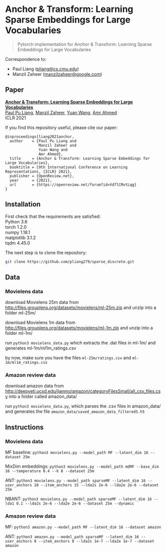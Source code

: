 # Anchor & Transform: Learning Sparse Embeddings for Large Vocabularies

> Pytorch implementation for Anchor & Transform: Learning Sparse Embeddings for Large Vocabularies

Correspondence to: 
  - Paul Liang (pliang@cs.cmu.edu)
  - Manzil Zaheer (manzilzaheer@google.com)

## Paper

[**Anchor & Transform: Learning Sparse Embeddings for Large Vocabularies**](https://arxiv.org/abs/2003.08197)<br>
[Paul Pu Liang](http://www.cs.cmu.edu/~pliang/), [Manzil Zaheer](http://www.manzil.ml/), [Yuan Wang](https://ai.google/research/people/YuanWang), [Amr Ahmed](https://ai.google/research/people/AmrAhmed)<br>
ICLR 2021

If you find this repository useful, please cite our paper:
```
@inproceedings{liang2021anchor,
  author    = {Paul Pu Liang and
               Manzil Zaheer and
               Yuan Wang and
               Amr Ahmed},
  title     = {Anchor & Transform: Learning Sparse Embeddings for Large Vocabularies},
  booktitle = {9th International Conference on Learning Representations, {ICLR} 2021},
  publisher = {OpenReview.net},
  year      = {2021},
  url       = {https://openreview.net/forum?id=Vd7lCMvtLqg}
}
```

## Installation

First check that the requirements are satisfied:</br>
Python 3.6</br>
torch 1.2.0</br>
numpy 1.18.1</br>
matplotlib 3.1.2</br>
tqdm 4.45.0</br>

The next step is to clone the repository:
```bash
git clone https://github.com/pliang279/sparse_discrete.git
```

## Data

### Movielens data

download Movielens 25m data from http://files.grouplens.org/datasets/movielens/ml-25m.zip and unzip into a folder ml-25m/

download Movielens 1m data from http://files.grouplens.org/datasets/movielens/ml-1m.zip and unzip into a folder ml-1m/

run ```python3 movielens_data.py``` which extracts the .dat files in ml-1m/ and generates ml-1m/ml1m_ratings.csv

by now, make sure you have the files ```ml-25m/ratings.csv``` and ```ml-1m/ml1m_ratings.csv```

### Amazon review data

download amazon data from http://deepyeti.ucsd.edu/jianmo/amazon/categoryFilesSmall/all_csv_files.csv into a folder called amazon_data/

run ```python3 movielens_data.py```, which parses the .csv files in amazon_data/ and generates the file ```amazon_data/saved_amazon_data_filtered5.h5```

## Instructions

### Movielens data

MF baseline: ```python3 movielens.py --model_path MF --latent_dim 16 --dataset 25m```

MixDim embeddings: ```python3 movielens.py --model_path mdMF --base_dim 16 --temperature 0.4 --k 8 --dataset 25m```

ANT: ```python3 movielens.py --model_path sparseMF --latent_dim 16 --user_anchors 10 --item_anchors 15 --lda2s 2e-6 --lda2e 2e-6 --dataset 25m```

NBANT: ```python3 movielens.py --model_path sparseMF --latent_dim 16 --lda1 0.1 --lda2s 2e-6 --lda2e 2e-6 --dataset 25m --dynamic```

### Amazon review data

MF: ```python3 amazon.py --model_path MF --latent_dim 16 --dataset amazon```

ANT: ```python3 amazon.py --model_path sparseMF --latent_dim 16 --user_anchors 8 --item_anchors 8 --lda2s 1e-7 --lda2e 1e-7 --dataset amazon```
